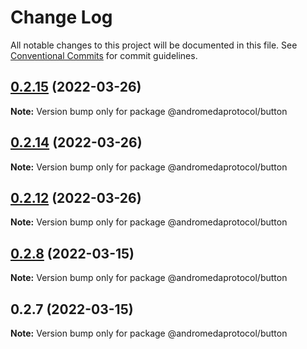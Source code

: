 # Change Log

All notable changes to this project will be documented in this file.
See [Conventional Commits](https://conventionalcommits.org) for commit guidelines.

## [0.2.15](https://github.com/andromedaprotocol/design-system/compare/@andromedaprotocol/button@0.2.8...@andromedaprotocol/button@0.2.15) (2022-03-26)

**Note:** Version bump only for package @andromedaprotocol/button





## [0.2.14](https://github.com/andromedaprotocol/design-system/compare/@andromedaprotocol/button@0.2.8...@andromedaprotocol/button@0.2.14) (2022-03-26)

**Note:** Version bump only for package @andromedaprotocol/button





## [0.2.12](https://github.com/andromedaprotocol/design-system/compare/@andromedaprotocol/button@0.2.8...@andromedaprotocol/button@0.2.12) (2022-03-26)

**Note:** Version bump only for package @andromedaprotocol/button





## [0.2.8](https://github.com/andromedaprotocol/design-system/compare/@andromedaprotocol/button@0.2.7...@andromedaprotocol/button@0.2.8) (2022-03-15)

**Note:** Version bump only for package @andromedaprotocol/button





## 0.2.7 (2022-03-15)

**Note:** Version bump only for package @andromedaprotocol/button
